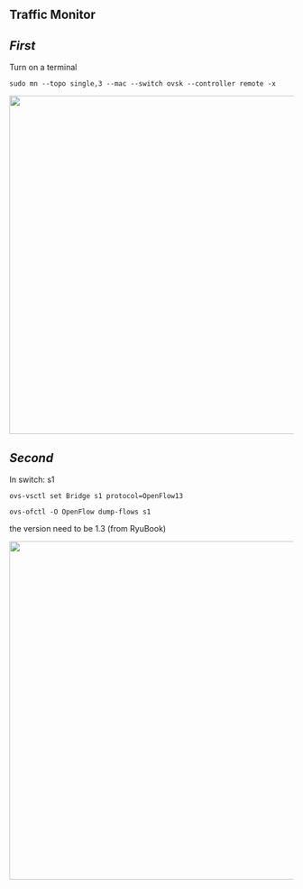 Traffic Monitor
----



***First***
---
Turn on a terminal
```
sudo mn --topo single,3 --mac --switch ovsk --controller remote -x
```
<div align=center> <img src="https://github.com/AvisChiu/SDN_Freshman/blob/master/Ryu%20controller/simpleExample4/mn.png" width="600",height="600"/></div>

***Second***
---
In switch: s1
```
ovs-vsctl set Bridge s1 protocol=OpenFlow13
```
```
ovs-ofctl -O OpenFlow dump-flows s1
```
the version need to be 1.3 (from RyuBook)

<div align=center> <img src="https://github.com/AvisChiu/SDN_Freshman/blob/master/Ryu%20controller/simpleExample4/s1.png" width="600",height="600"/></div>
